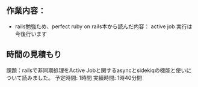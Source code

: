 ## 作業内容：
* rails勉強ため、perfect ruby on rails本から読んだ内容：
active job
実行は今後行います

## 時間の見積もり
課題：railsで非同期処理をActive Jobと関するasyncとsidekiqの機能と使いについて読みました。
予定時間: 1時間
実績時間: 1時40分間

